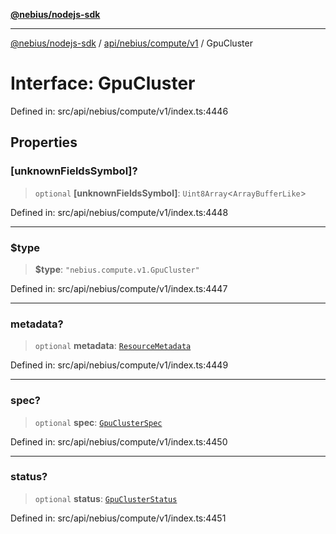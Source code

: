 [**@nebius/nodejs-sdk**](../../../../../README.md)

---

[@nebius/nodejs-sdk](../../../../../README.md) / [api/nebius/compute/v1](../README.md) / GpuCluster

# Interface: GpuCluster

Defined in: src/api/nebius/compute/v1/index.ts:4446

## Properties

### \[unknownFieldsSymbol\]?

> `optional` **\[unknownFieldsSymbol\]**: `Uint8Array`\<`ArrayBufferLike`\>

Defined in: src/api/nebius/compute/v1/index.ts:4448

---

### $type

> **$type**: `"nebius.compute.v1.GpuCluster"`

Defined in: src/api/nebius/compute/v1/index.ts:4447

---

### metadata?

> `optional` **metadata**: [`ResourceMetadata`](../../../common/v1/interfaces/ResourceMetadata.md)

Defined in: src/api/nebius/compute/v1/index.ts:4449

---

### spec?

> `optional` **spec**: [`GpuClusterSpec`](GpuClusterSpec.md)

Defined in: src/api/nebius/compute/v1/index.ts:4450

---

### status?

> `optional` **status**: [`GpuClusterStatus`](GpuClusterStatus.md)

Defined in: src/api/nebius/compute/v1/index.ts:4451
